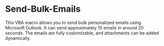 # Send-Bulk-Emails
This VBA macro allows you to send bulk personalized emails using Microsoft Outlook. It can send approximately 10 emails in around 20 seconds. The emails are fully customizable, and attachments can be added dynamically.
